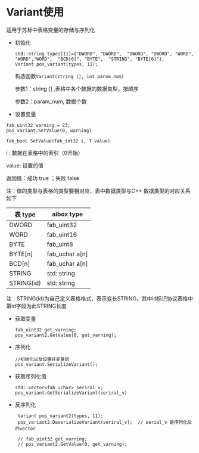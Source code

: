 # **Variant使用**

适用于苏标中表格变量的存储与序列化

- 初始化

  ```
  std::string types[11]={"DWORD", "DWORD",  "DWORD", "DWORD", "WORD",    	  						"WORD","WORD",  "BCD[6]", "BYTE",  "STRING", "BYTE[6]"};
  Variant pos_variant(types, 11);
  ```

  构造函数`Variant(string [], int param_num)`

  参数1：string [] ,表格中各个数据的数据类型，按顺序

  参数2：param_num, 数据个数

  

-  设置变量

  ```
  fab_uint32 warning = 23;
  pos_variant.SetValue(0, warning)
  ```

  `fab_bool SetValue(fab_int32 i, T value)`

  i : 数据在表格中的索引（0开始）

  value: 设置的值

  返回值：成功 true ；失败 false

  注：值的类型与表格的类型要相对应，表中数据类型与C++ 数据类型的对应关系如下

| 表 type    | aibox type     |
| ---------- | -------------- |
| DWORD      | fab_uint32     |
| WORD       | fab_uint16     |
| BYTE       | fab_uint8      |
| BYTE[n]    | fab_uchar a[n] |
| BCD[n]     | fab_uchar a[n] |
| STRING     | std::string    |
| STRING(id) | std::string    |

注：STRING(id)为自己定义表格格式，表示变长STRING，其中id标识协议表格中第id字段为此STRING长度

- 获取变量

  ```
  fab_uint32 get_varning;
  pos_variant2.GetValue(0, get_varning);
  ```

  

- 序列化

  ```
  //初始化以及设置好变量后
  pos_variant.SerializeVariant();
  ```



- 获取序列化值

  ```
  std::vector<fab_uchar> seriral_v;
  pos_variant.GetSerializeVariant(seriral_v)
  ```



- 反序列化

  ```
   Variant pos_variant2(types, 11);
   pos_variant2.DeserializeVariant(seriral_v); 	// serial_v 是序列化后的vector
   
   // fab_uint32 get_varning;
   // pos_variant2.GetValue(0, get_varning);
  ```

  

